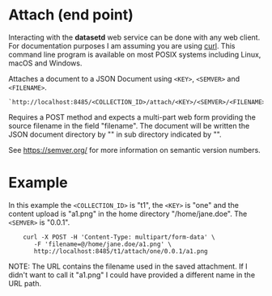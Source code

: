 Attach (end point)
==================

Interacting with the __datasetd__ web service can be done with any web client. For documentation purposes I am assuming you are using [curl](https://curl.se/). This command line program is available on most POSIX systems including Linux, macOS and Windows.

Attaches a document to a JSON Document using `<KEY>`, `<SEMVER>` and
`<FILENAME>`.

    `http://localhost:8485/<COLLECTION_ID>/attach/<KEY>/<SEMVER>/<FILENAME>`

Requires a POST method and expects a multi-part web form providing the source filename in the field "filename".  The document will be written the JSON document directory by "<KEY>" in sub directory indicated by "<SEMVER>".

See https://semver.org/ for more information on semantic version numbers.

Example
=======

In this example the `<COLLECTION_ID>` is "t1", the `<KEY>` is "one" and
the content upload is "a1.png" in the home directory "/home/jane.doe".
The `<SEMVER>` is "0.0.1".

```shell
    curl -X POST -H 'Content-Type: multipart/form-data' \
       -F 'filename=@/home/jane.doe/a1.png' \
       http://localhost:8485/t1/attach/one/0.0.1/a1.png
```

NOTE: The URL contains the filename used in the saved attachment. If
I didn't want to call it "a1.png" I could have provided a different
name in the URL path.


